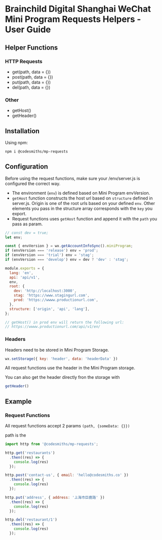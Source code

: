 # Brainchild Digital Shanghai WeChat Mini Program Requests Helpers - User Guide

## Helper Functions

### HTTP Requests

* get(path, data = {})
* post(path, data = {})
* put(path, data = {})
* del(path, data = {})

### Other

* getHost()
* getHeader()

## Installation

Using npm:

```bash
npm i @codesmiths/mp-requests
```

## Configuration

Before using the request functions, make sure your /env/server.js is configured the correct way.

* The environment (`env`) is defined based on Mini Program envVersion.
* `getHost` function constructs the host url based on `structure` defined in server.js. Origin is one of the root urls based on your defined `env`. Other elements you pass in the structure array corresponds with the `key` you export.
* Request functions uses `getHost` function and append it with the `path` you pass as param.

```javascript
// const dev = true;
let env;

const { envVersion } = wx.getAccountInfoSync().miniProgram;
if (envVersion === 'release') env = 'prod';
if (envVersion === 'trial') env = 'stag';
if (envVersion === 'develop') env = dev ? 'dev' : 'stag';

module.exports = {
  lang: 'en',
  api: 'api/v1',
  env,
  root: {
    dev: 'http://localhost:3000',
    stag: 'https://www.stagingurl.com',
    prod: 'https://wwww.productionurl.com',
  },
  structure: ['origin', 'api', 'lang'],
};

// getHost() in prod env will return the following url:
// https://wwww.productionurl.com/api/v1/en/
```

### Headers

Headers need to be stored in Mini Program Storage.

```javascript
wx.setStorage({ key: 'header', data: 'headerData' })
```

All request functions use the header in the  Mini Program storage.

You can also get the header directly fron the storage with

```javascript
getHeader()
```

## Example

### Request Functions

All request functions accept 2 params `(path, {someData: {}})`

path is the

```javascript
import http from '@codesmiths/mp-requests';

http.get('restaurants')
  .then((res) => {
    console.log(res)
  });

http.post('contact-us', { email: 'hello@codesmiths.co' })
  .then((res) => {
    console.log(res)
  });

http.put('address', { address: '上海市巨鹿路' })
  .then((res) => {
    console.log(res)
  });

http.del('restaurant/1')
  .then((res) => {
    console.log(res)
  });

```
